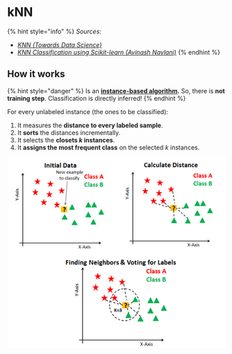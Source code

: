 # kNN

{% hint style="info" %}
_Sources:_

* [_KNN (Towards Data Science)_](https://towardsdatascience.com/knn-k-nearest-neighbors-1-a4707b24bd1d)
* [_KNN Classification using Scikit-learn (Avinash Navlani)_](https://www.datacamp.com/community/tutorials/k-nearest-neighbor-classification-scikit-learn)
{% endhint %}

## **How it works**

{% hint style="danger" %}
Is an [**instance-based algorithm**](../../../frequent-questions/instance-based-vs-model-based-learning.md#instance-based-learning)**.** So, there is **not training step**. Classification is directly inferred!
{% endhint %}

For every unlabeled instance (the ones to be classified):

1. It measures the **distance to every labeled sample**.
2. It **sorts** the distances incrementally.
3. It selects the **closets&#x20;**_**k**_**&#x20;instances**.
4. It **assigns the most frequent class** on the selected _k_ instances.

![Source: DataCamp](<../../../../.gitbook/assets/image (6) (1).png>)
